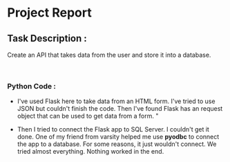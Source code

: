 # Project Report


## Task Description :
Create an API that takes data from the user and store it into a database.

<br>

### Python Code :

- I've used Flask here to take data from an HTML form. I've tried to use JSON but couldn't finish the code. Then I've found Flask has an request object that can be used to get data from a form. "

- Then I tried to connect the Flask app to SQL Server. I couldn't get it done. One of my friend from varsity helped me use **pyodbc** to connect the app to a database. For some reasons, it just wouldn't connect. We tried almost everything. Nothing worked in the end.
